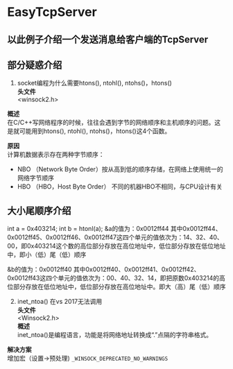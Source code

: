 EasyTcpServer
====
以此例子介绍一个发送消息给客户端的TcpServer
----



部分疑惑介绍
----
1. socket编程为什么需要htons(), ntohl(), ntohs()，htons() <BR>
**头文件**<BR>
<winsock2.h>

**概述**<BR>
在C/C++写网络程序的时候，往往会遇到字节的网络顺序和主机顺序的问题。这是就可能用到htons(), ntohl(), ntohs()，htons()这4个函数。

**原因**<BR>
计算机数据表示存在两种字节顺序：
* NBO （Network Byte Order）按从高到低的顺序存储，在网络上使用统一的网络字节顺序
* HBO （HBO，Host Byte Order） 不同的机器HBO不相同，与CPU设计有关


大小尾顺序介绍
----
int a = 0x403214;
int b = htonl(a);
&a的值为：0x0012ff44
其中0x0012ff44、0x0012ff45、0x0012ff46、0x0012ff47这四个单元的值依次为：14、32、40、00，即0x403214这个数的高位部分存放在高位地址中，低位部分存放在低位地址中，即小（低）尾（低）顺序

&b的值为：0x0012ff40
其中0x0012ff40、0x0012ff41、0x0012ff42、0x0012ff43这四个单元的值依次为：00、40、32、14，即把原数0x403214的高位部分存放在低位地址中，低位部分存放在高位地址中。即大（高）尾（低）顺序


2. inet_ntoa() 在vs 2017无法调用<BR>
**头文件**<BR>
<Winsock2.h> <BR>
**概述**<BR>
inet_ntoa()是编程语言，功能是将网络地址转换成“.”点隔的字符串格式。

**解决方案**<BR>
增加宏（设置->预处理) `_WINSOCK_DEPRECATED_NO_WARNINGS`





